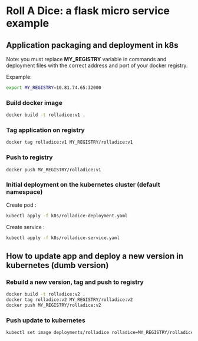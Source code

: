 # Roll A Dice: a flask micro service example



## Application packaging and deployment in k8s

Note: you must replace **MY_REGISTRY** variable in commands and deployment files with the correct address and port of your docker registry.

Expample:

```bash
export MY_REGISTRY=10.81.74.65:32000
```

### Build docker image

```bash
docker build -t rolladice:v1 .
```

### Tag application on registry
```bash
docker tag rolladice:v1 MY_REGISTRY/rolladice:v1
```
### Push to registry

```bash
docker push MY_REGISTRY/rolladice:v1
```

### Initial deployment on the kubernetes cluster (default namespace)

Create pod :

```bash
kubectl apply -f k8s/rolladice-deployment.yaml
```

Create service :

```bash
kubectl apply -f k8s/rolladice-service.yaml
```

## How to update app and deploy a new version in kubernetes (dumb version)

### Rebuild a new version, tag and push to registry

```bash
docker build -t rolladice:v2 .
docker tag rolladice:v2 MY_REGISTRY/rolladice:v2
docker push MY_REGISTRY/rolladice:v2
```
### Push update to kubernetes

```bash
kubectl set image deployments/rolladice rolladice=MY_REGISTRY/rolladice:v2
```



